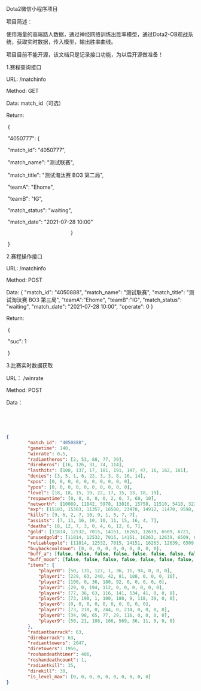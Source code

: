 Dota2微信小程序项目

项目简述：

使用海量的高端路人数据，通过神经网络训练出胜率模型，通过Dota2-OB观战系统，获取实时数据，传入模型，输出胜率曲线。

项目目前不能开源，该文档只是记录接口功能，为以后开源做准备！



1.赛程查询接口

URL:		 	 /matchinfo

Method: 	  GET

Data: 			match_id（可选）

Return: 

​					  {

​    						"4050777": {

​        							"match_id": "4050777",

​        							"match_name": "测试联赛",

​        							"match_title": "测试淘汰赛 BO3 第二局",

​       					 		"teamA": "Ehome",

​        							"teamB": "IG",

​        							"match_status": "waiting",

​        							"match_date": "2021-07-28 10:00"

   						 	}

​						}



2.赛程操作接口

URL:		 	 /matchinfo

Method: 	  POST

Data:			 {
    						"match_id": "4050888",
    						"match_name": "测试联赛",
    						"match_title": "测试淘汰赛 BO3 第三局",
    						"teamA":"Ehome",
    						"teamB":"IG",
    						"match_status": "waiting",
    						"match_date": "2021-07-28 10:00",
    						"operate": 0
						}

Return:

​			{

​    			"suc": 1

​			}



3.比赛实时数据获取

URL：			/winrate

Method:		POST

Data：

​		

​				

```json
{		
		"match_id": "4050888",
		"gametime": 140,
		"winrate": 0.5,
		"radiantheros": [2, 53, 88, 77, 39],
		"direheros": [16, 126, 31, 74, 114],
		"lasthits": [108, 137, 17, 181, 191, 147, 47, 16, 162, 181],
		"denies": [3, 5, 1, 6, 22, 3, 3, 8, 16, 14],
		"xpos": [0, 0, 0, 0, 0, 0, 0, 0, 0, 0],
		"ypos": [0, 0, 0, 0, 0, 0, 0, 0, 0, 0],
		"level": [18, 18, 15, 19, 22, 17, 15, 13, 18, 19],
		"respawntime": [0, 0, 0, 0, 0, 2, 0, 7, 60, 10],
		"networth": [10089, 11842, 5978, 13816, 15758, 11510, 5418, 3222, 11256, 12009],
		"exp": [15103, 15303, 11357, 16500, 23470, 14912, 11470, 9598, 15664, 17018],
		"kills": [9, 6, 2, 7, 10, 9, 1, 5, 7, 7],
		"assists": [7, 11, 16, 10, 10, 11, 15, 16, 4, 7],
		"deaths": [8, 12, 7, 3, 0, 4, 6, 12, 6, 7],
		"gold": [11814, 12532, 7015, 14151, 16263, 12639, 6509, 6721, 12931, 13118],
		"unusedgold": [11814, 12532, 7015, 14151, 16263, 12639, 6509, 6721, 12931, 13118, 1014],
		"reliablegold": [11814, 12532, 7015, 14151, 16263, 12639, 6509, 6721, 12931, 13118, 363],
		"buybackcooldown": [0, 0, 0, 0, 0, 0, 0, 0, 0, 0],
		"buff_a": [false, false, false, false, false, false, false, false, false, false],
		"buff_moon": [false, false, false, false, false, false, false, false, false, false],
		"items": {
			"player0": [50, 131, 127, 1, 36, 11, 94, 0, 0, 0],
			"player1": [229, 63, 240, 42, 81, 188, 0, 0, 0, 16],
			"player2": [100, 0, 36, 180, 92, 0, 0, 0, 0, 0],
			"player3": [29, 0, 194, 112, 0, 0, 0, 0, 0, 0],
			"player4": [77, 36, 63, 116, 141, 534, 41, 0, 0, 0],
			"player5": [73, 190, 1, 100, 180, 9, 118, 39, 0, 0],
			"player6": [0, 0, 0, 0, 0, 0, 0, 0, 0, 0],
			"player7": [73, 218, 0, 244, 0, 214, 0, 0, 0, 0],
			"player8": [34, 98, 65, 77, 29, 116, 0, 0, 0, 0],
			"player9": [50, 21, 108, 166, 569, 36, 11, 0, 0, 0]
		},
		"radiantbarrack": 63,
		"direbarrack": 63,
		"radianttowers": 2047,
		"diretowers": 1956,
		"roshandeathtimer": 486,
		"roshandeathcount": 1,
		"radiantkill": 35,
		"direkill": 30,
		"is_level_max": [0, 0, 0, 0, 0, 0, 0, 0, 0, 0]
}
```
​		
